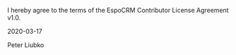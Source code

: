 I hereby agree to the terms of the EspoCRM Contributor License Agreement v1.0.

2020-03-17

Peter Liubko